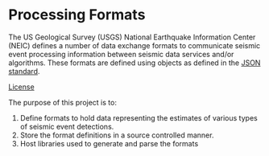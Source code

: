 # Processing Formats

The US Geological Survey (USGS) National Earthquake Information Center (NEIC)
defines a number of data exchange formats to communicate seismic event processing
information between seismic data services and/or algorithms. These formats 
are defined using objects as defined in the [JSON standard](http://www.json.org).

[License](LICENSE.md)

The purpose of this project is to:
1. Define formats to hold data representing the estimates of various types of
seismic event detections.
2. Store the format definitions in a source controlled manner.
3. Host libraries used to generate and parse the formats
